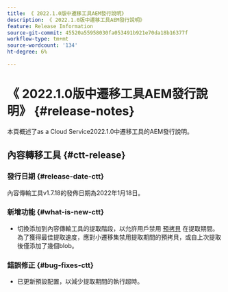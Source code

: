 ```yaml
---
title: 《 2022.1.0版中遷移工具AEM發行說明》
description: 《 2022.1.0版中遷移工具AEM發行說明》
feature: Release Information
source-git-commit: 45520a55958030fa053491b921e70da18b16377f
workflow-type: tm+mt
source-wordcount: '134'
ht-degree: 6%

---
```



# 《 2022.1.0版中遷移工具AEM發行說明》 {#release-notes}

本頁概述了as a Cloud Service2022.1.0中遷移工具的AEM發行說明。

## 內容轉移工具 {#ctt-release}

### 發行日期 {#release-date-ctt}

內容傳輸工具v1.7.18的發佈日期為2022年1月18日。

### 新增功能 {#what-is-new-ctt}

* 切換添加到內容傳輸工具的提取階段，以允許用戶禁用 [預拷貝](https://experienceleague.adobe.com/docs/experience-manager-cloud-service/moving/cloud-migration/content-transfer-tool/handling-large-content-repositories.html?lang=en) 在提取期間。 為了獲得最佳提取速度，應對小遷移集禁用提取期間的預拷貝，或自上次提取後僅添加了幾個blob。

### 錯誤修正 {#bug-fixes-ctt}

* 已更新預設配置，以減少提取期間的執行超時。

